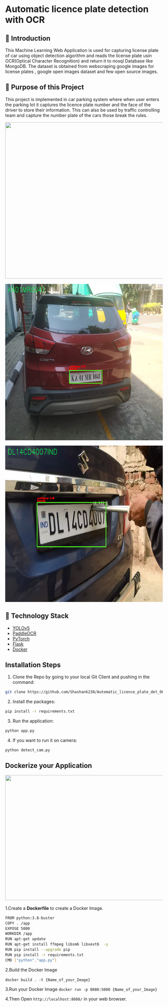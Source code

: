 # Automatic licence plate detection with OCR

## 📌 Introduction
This Machine Learning Web Application is used for capturing license plate of car using object detection algorithm and reads the license plate usin OCR(Optical Character Recognition) and return it to nosql Database like MongoDB. 
The dataset is obtained from webscraping google images for license plates , google open images dataset and few open source images.

## 🎯 Purpose of this Project
This project is implemented in car parking system where when user enters the parking lot it captures the licence plate number and the face of the driver to store their information.
This can also be used by traffic controlling team and capture the number plate of the cars those break the rules.

<p align="center">
  <img width="900" height="500" src="images/demo.gif">
</p>

<p align="center">
  <img width="900" height="500" src="images/output_2.png">
</p>

<p align="center">
  <img width="900" height="500" src="images/output_1.png">
</p>

## 🏁 Technology Stack

* [YOLOv5](https://github.com/ultralytics/yolov5)
* [PaddleOCR](https://github.com/PaddlePaddle/PaddleOCR)
* [PyTorch](https://pytorch.org/)
* [Flask](https://github.com/pallets/flask)
* [Docker](https://www.docker.com/)

## Installation Steps
1. Clone the Repo by going to your local Git Client and pushing in the command:
```sh
git clone https://github.com/Shashank238/Automatic_licence_plate_det_OCR
```
2. Install the packages:
```sh
pip install -r requirements.txt
```
3. Run the application:
```sh
python app.py
```
4. If you want to run it on camera:
```sh
python detect_cam.py
```

## Dockerize your Application

<p align="center">
  <img width="600" height="400" src="Datasets/docker2.gif">
</p>

1.Create a **Dockerfile** to create a Docker Image.
```sh
FROM python:3.8-buster
COPY . /app
EXPOSE 5000
WORKDIR /app
RUN apt-get update
RUN apt-get install ffmpeg libsm6 libxext6  -y
RUN pip install --upgrade pip
RUN pip install -r requirements.txt
CMD ["python","app.py"]
```
2.Build the Docker Image

`docker build . -t {Name_of_your_Image}`

3.Run your Docker Image
`docker run -p 8080:5000 {Name_of_your_Image}`

4.Then Open `http://localhost:8080/` in your web browser.




